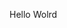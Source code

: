 Hello Wolrd

























































































































































































































































































































































































































































































































































































































































































































































































































































































































































































































































































































































































































































































































































































































































































































































































































































































































































































































































































































































































































































































































































































































































































































































































































































































































































































































































































































































































































































































































































































































































































































































































































































































































































































































































































































































































































































































































































































































































































































































































































































































































































































































































































































































































































































































































































































































































































































































































































































































